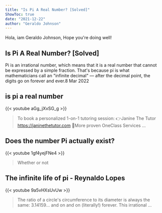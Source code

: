 ```yaml
---
title: "Is Pi A Real Number? [Solved]"
ShowToc: true 
date: "2021-12-22"
author: "Geraldo Johnson" 
---
```


Hola, iam Geraldo Johnson, Hope you're doing well!
## Is Pi A Real Number? [Solved]
 Pi is an irrational number, which means that it is a real number that cannot be expressed by a simple fraction. That's because pi is what mathematicians call an "infinite decimal" — after the decimal point, the digits go on forever and ever.8 Mar 2022

## is pi a real number
{{< youtube aGg_jXvSG_g >}}
>To book a personalized 1-on-1 tutoring session: 👉Janine The Tutor https://janinethetutor.com 🚀More proven OneClass Services ...

## Does the number Pi actually exist?
{{< youtube 1gf4yejFNe4 >}}
>Whether or not 

## The infinite life of pi - Reynaldo Lopes
{{< youtube 9a5vHXsUvUw >}}
>The ratio of a circle's circumference to its diameter is always the same: 3.14159... and on and on (literally!) forever. This irrational ...

